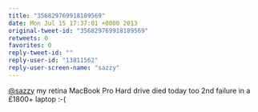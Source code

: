 ```yaml
---
title: "356829769918189569"
date: Mon Jul 15 17:37:01 +0000 2013
original-tweet-id: "356829769918189569"
retweets: 0
favorites: 0
reply-tweet-id: ""
reply-user-id: "13811562"
reply-user-screen-name: "sazzy"
---
```

<a href="https://twitter.com/sazzy">@sazzy</a> my retina MacBook Pro Hard drive died today too 2nd failure in a £1800+ laptop :-(
